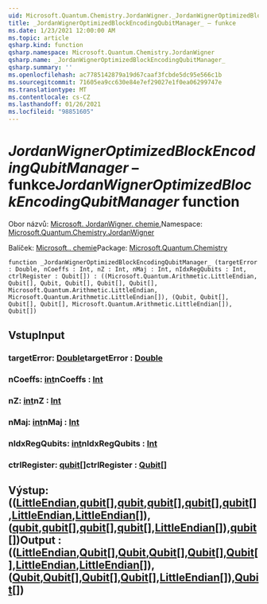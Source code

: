 ```yaml
---
uid: Microsoft.Quantum.Chemistry.JordanWigner._JordanWignerOptimizedBlockEncodingQubitManager_
title: _JordanWignerOptimizedBlockEncodingQubitManager_ – funkce
ms.date: 1/23/2021 12:00:00 AM
ms.topic: article
qsharp.kind: function
qsharp.namespace: Microsoft.Quantum.Chemistry.JordanWigner
qsharp.name: _JordanWignerOptimizedBlockEncodingQubitManager_
qsharp.summary: ''
ms.openlocfilehash: ac7785142879a19d67caaf3fcbde5dc95e566c1b
ms.sourcegitcommit: 71605ea9cc630e84e7ef29027e1f0ea06299747e
ms.translationtype: MT
ms.contentlocale: cs-CZ
ms.lasthandoff: 01/26/2021
ms.locfileid: "98851605"
---
```

# <a name="_jordanwigneroptimizedblockencodingqubitmanager_-function"></a><span data-ttu-id="70a93-102">_JordanWignerOptimizedBlockEncodingQubitManager_ – funkce</span><span class="sxs-lookup"><span data-stu-id="70a93-102">_JordanWignerOptimizedBlockEncodingQubitManager_ function</span></span>

<span data-ttu-id="70a93-103">Obor názvů: [Microsoft. JordanWigner. chemie.](xref:Microsoft.Quantum.Chemistry.JordanWigner)</span><span class="sxs-lookup"><span data-stu-id="70a93-103">Namespace: [Microsoft.Quantum.Chemistry.JordanWigner](xref:Microsoft.Quantum.Chemistry.JordanWigner)</span></span>

<span data-ttu-id="70a93-104">Balíček: [Microsoft.. chemie](https://nuget.org/packages/Microsoft.Quantum.Chemistry)</span><span class="sxs-lookup"><span data-stu-id="70a93-104">Package: [Microsoft.Quantum.Chemistry](https://nuget.org/packages/Microsoft.Quantum.Chemistry)</span></span>




```qsharp
function _JordanWignerOptimizedBlockEncodingQubitManager_ (targetError : Double, nCoeffs : Int, nZ : Int, nMaj : Int, nIdxRegQubits : Int, ctrlRegister : Qubit[]) : ((Microsoft.Quantum.Arithmetic.LittleEndian, Qubit[], Qubit, Qubit[], Qubit[], Qubit[], Microsoft.Quantum.Arithmetic.LittleEndian, Microsoft.Quantum.Arithmetic.LittleEndian[]), (Qubit, Qubit[], Qubit[], Qubit[], Microsoft.Quantum.Arithmetic.LittleEndian[]), Qubit[])
```


## <a name="input"></a><span data-ttu-id="70a93-105">Vstup</span><span class="sxs-lookup"><span data-stu-id="70a93-105">Input</span></span>

### <a name="targeterror--double"></a><span data-ttu-id="70a93-106">targetError: [Double](xref:microsoft.quantum.lang-ref.double)</span><span class="sxs-lookup"><span data-stu-id="70a93-106">targetError : [Double](xref:microsoft.quantum.lang-ref.double)</span></span>




### <a name="ncoeffs--int"></a><span data-ttu-id="70a93-107">nCoeffs: [int](xref:microsoft.quantum.lang-ref.int)</span><span class="sxs-lookup"><span data-stu-id="70a93-107">nCoeffs : [Int](xref:microsoft.quantum.lang-ref.int)</span></span>




### <a name="nz--int"></a><span data-ttu-id="70a93-108">nZ: [int](xref:microsoft.quantum.lang-ref.int)</span><span class="sxs-lookup"><span data-stu-id="70a93-108">nZ : [Int](xref:microsoft.quantum.lang-ref.int)</span></span>




### <a name="nmaj--int"></a><span data-ttu-id="70a93-109">nMaj: [int](xref:microsoft.quantum.lang-ref.int)</span><span class="sxs-lookup"><span data-stu-id="70a93-109">nMaj : [Int](xref:microsoft.quantum.lang-ref.int)</span></span>




### <a name="nidxregqubits--int"></a><span data-ttu-id="70a93-110">nIdxRegQubits: [int](xref:microsoft.quantum.lang-ref.int)</span><span class="sxs-lookup"><span data-stu-id="70a93-110">nIdxRegQubits : [Int](xref:microsoft.quantum.lang-ref.int)</span></span>




### <a name="ctrlregister--qubit"></a><span data-ttu-id="70a93-111">ctrlRegister: [qubit](xref:microsoft.quantum.lang-ref.qubit)[]</span><span class="sxs-lookup"><span data-stu-id="70a93-111">ctrlRegister : [Qubit](xref:microsoft.quantum.lang-ref.qubit)[]</span></span>





## <a name="output--littleendianqubitqubitqubitqubitqubitlittleendianlittleendianqubitqubitqubitqubitlittleendianqubit"></a><span data-ttu-id="70a93-112">Výstup: (([LittleEndian](xref:Microsoft.Quantum.Arithmetic.LittleEndian),[qubit](xref:microsoft.quantum.lang-ref.qubit)[],[qubit](xref:microsoft.quantum.lang-ref.qubit),[qubit](xref:microsoft.quantum.lang-ref.qubit)[],[qubit](xref:microsoft.quantum.lang-ref.qubit)[],[qubit](xref:microsoft.quantum.lang-ref.qubit)[],[LittleEndian](xref:Microsoft.Quantum.Arithmetic.LittleEndian),[LittleEndian](xref:Microsoft.Quantum.Arithmetic.LittleEndian)[]), ([qubit](xref:microsoft.quantum.lang-ref.qubit),[qubit](xref:microsoft.quantum.lang-ref.qubit)[],[qubit](xref:microsoft.quantum.lang-ref.qubit)[],[qubit](xref:microsoft.quantum.lang-ref.qubit)[],[LittleEndian](xref:Microsoft.Quantum.Arithmetic.LittleEndian)[]),[qubit](xref:microsoft.quantum.lang-ref.qubit)[])</span><span class="sxs-lookup"><span data-stu-id="70a93-112">Output : (([LittleEndian](xref:Microsoft.Quantum.Arithmetic.LittleEndian),[Qubit](xref:microsoft.quantum.lang-ref.qubit)[],[Qubit](xref:microsoft.quantum.lang-ref.qubit),[Qubit](xref:microsoft.quantum.lang-ref.qubit)[],[Qubit](xref:microsoft.quantum.lang-ref.qubit)[],[Qubit](xref:microsoft.quantum.lang-ref.qubit)[],[LittleEndian](xref:Microsoft.Quantum.Arithmetic.LittleEndian),[LittleEndian](xref:Microsoft.Quantum.Arithmetic.LittleEndian)[]),([Qubit](xref:microsoft.quantum.lang-ref.qubit),[Qubit](xref:microsoft.quantum.lang-ref.qubit)[],[Qubit](xref:microsoft.quantum.lang-ref.qubit)[],[Qubit](xref:microsoft.quantum.lang-ref.qubit)[],[LittleEndian](xref:Microsoft.Quantum.Arithmetic.LittleEndian)[]),[Qubit](xref:microsoft.quantum.lang-ref.qubit)[])</span></span>

